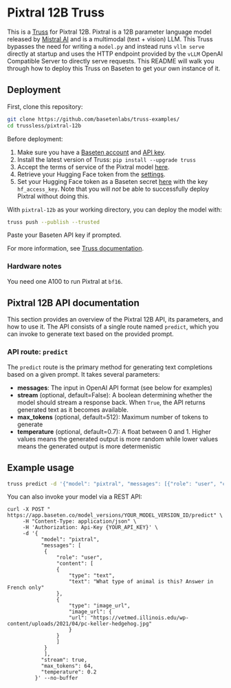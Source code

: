 # Pixtral 12B Truss

This is a [Truss](https://truss.baseten.co/) for Pixtral 12B. Pixtral is a 12B parameter language model released by [Mistral AI](https://mistral.ai/) and is a multimodal (text + vision) LLM. This Truss bypasses the need for writing a `model.py` and instead runs `vllm serve` directly at startup and uses the HTTP endpoint provided by the `vLLM` OpenAI Compatible Server to directly serve requests. This README will walk you through how to deploy this Truss on Baseten to get your own instance of it.


## Deployment

First, clone this repository:

```sh
git clone https://github.com/basetenlabs/truss-examples/
cd trussless/pixtral-12b
```

Before deployment:

1. Make sure you have a [Baseten account](https://app.baseten.co/signup) and [API key](https://app.baseten.co/settings/account/api_keys).
2. Install the latest version of Truss: `pip install --upgrade truss`
3. Accept the terms of service of the Pixtral model [here](https://huggingface.co/mistralai/Pixtral-12B-2409).
4. Retrieve your Hugging Face token from the [settings](https://huggingface.co/settings/tokens).
5. Set your Hugging Face token as a Baseten secret [here](https://app.baseten.co/settings/secrets) with the key `hf_access_key`. Note that you will *not* be able to successfully deploy Pixtral without doing this.

With `pixtral-12b` as your working directory, you can deploy the model with:

```sh
truss push --publish --trusted
```

Paste your Baseten API key if prompted.

For more information, see [Truss documentation](https://truss.baseten.co).

### Hardware notes

You need one A100 to run Pixtral at `bf16`.

## Pixtral 12B API documentation

This section provides an overview of the Pixtral 12B API, its parameters, and how to use it. The API consists of a single route named  `predict`, which you can invoke to generate text based on the provided prompt.

### API route: `predict`

The `predict` route is the primary method for generating text completions based on a given prompt. It takes several parameters:

- __messages__: The input in OpenAI API format (see below for examples)
- __stream__ (optional, default=False): A boolean determining whether the model should stream a response back. When `True`, the API returns generated text as it becomes available.
- __max_tokens__ (optional, default=512): Maximum number of tokens to generate
- __temperature__ (optional, default=0.7): A float between 0 and 1. Higher values means the generated output is more random while lower values means the generated output is more determenistic

## Example usage

```sh
truss predict -d '{"model": "pixtral", "messages": [{"role": "user", "content": "Tell me about yourself"}]}'
```

You can also invoke your model via a REST API:

```
curl -X POST " https://app.baseten.co/model_versions/YOUR_MODEL_VERSION_ID/predict" \
     -H "Content-Type: application/json" \
     -H 'Authorization: Api-Key {YOUR_API_KEY}' \
     -d '{
           "model": "pixtral",
           "messages": [
            {
                "role": "user",
                "content": [
                {
                    "type": "text",
                    "text": "What type of animal is this? Answer in French only"
                },
                {
                    "type": "image_url",
                    "image_url": {
                    "url": "https://vetmed.illinois.edu/wp-content/uploads/2021/04/pc-keller-hedgehog.jpg"
                    }
                }
                ]
            }
            ],
           "stream": true,
           "max_tokens": 64,
           "temperature": 0.2
         }' --no-buffer
```
